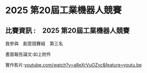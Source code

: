 # 2025 第20屆工業機器人競賽
## 比賽資訊 :　2025 第20屆工業機器人競賽
我參與　創意競賽組　第三名

書面報告論文:如上附件

實作影片:[youtube.com/watch?v=a8eXrVuOZyc&feature=youtu.be](https://www.youtube.com/watch?v=a8eXrVuOZyc&feature=youtu.be)
